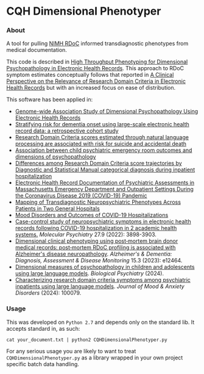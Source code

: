 # CQH Dimensional Phenotyper

### About

A tool for pulling [NIMH RDoC](https://www.nimh.nih.gov/research-priorities/rdoc/index.shtml) informed transdiagnostic phenotypes from medical documentation.

This code is described in [High Throughput Phenotyping for Dimensional Psychopathology in Electronic Health Records](https://doi.org/10.1016/j.biopsych.2018.01.011). This approach to RDoC symptom estimates conceptually follows that reported in [A Clinical Perspective on the Relevance of Research Domain Criteria in Electronic Health Records](https://doi.org/10.1176/appi.ajp.2014.14091177) but with an increased focus on ease of distribution.

 This software has been applied in:
 
   - [Genome-wide Association Study of Dimensional Psychopathology Using Electronic Health Records](https://doi.org/10.1016/j.biopsych.2017.12.004)
   - [Stratifying risk for dementia onset using large-scale electronic health record data: a retrospective cohort study](https://doi.org/10.1016/j.jalz.2019.09.084)
   - [Research Domain Criteria scores estimated through natural language processing are associated with risk for suicide and accidental death](https://doi.org/10.1002/da.22882)
   - [Association between child psychiatric emergency room outcomes and dimensions of psychopathology](https://doi.org/10.1016/j.genhosppsych.2019.04.009)
   - [Differences among Research Domain Criteria score trajectories by Diagnostic and Statistical Manual categorical diagnosis during inpatient hospitalization](https://doi.org/10.1371/journal.pone.0237698)
   - [Electronic Health Record Documentation of Psychiatric Assessments in Massachusetts Emergency Department and Outpatient Settings During the Coronavirus Disease 2019 (COVID-19) Pandemic](https://doi.org/10.1001/jamanetworkopen.2020.11346)
   - [Mapping of Transdiagnostic Neuropsychiatric Phenotypes Across Patients in Two General Hospitals](https://doi.org/10.1016/j.jaclp.2021.01.002)
   - [Mood Disorders and Outcomes of COVID-19 Hospitalizations](https://doi.org/10.1176/appi.ajp.2020.20060842)
   - [Case-control study of neuropsychiatric symptoms in electronic health records following COVID-19 hospitalization in 2 academic health systems.](https://doi.org/10.1038/s41380-022-01646-z) *Molecular Psychiatry* 27.9 (2022): 3898-3903.
   - [Dimensional clinical phenotyping using post‐mortem brain donor medical records: post‐mortem RDoC profiling is associated with Alzheimer's disease neuropathology](https://doi.org/10.1002/dad2.12464). *Alzheimer's & Dementia: Diagnosis, Assessment & Disease Monitoring* 15.3 (2023): e12464.
   - [Dimensional measures of psychopathology in children and adolescents using large language models](https://doi.org/10.1016/j.biopsych.2024.05.008). *Biological Psychiatry* (2024).
   - [Characterizing research domain criteria symptoms among psychiatric inpatients using large language models](https://doi.org/10.1016/j.xjmad.2024.100079). *Journal of Mood & Anxiety Disorders* (2024): 100079.


### Usage

This was developed on `Python 2.7` and depends only on the standard lib. It accepts standard in, as such:

	cat your_document.txt | python2 CQHDimensionalPhenotyper.py
	
For any serious usage you are likely to want to treat `CQHDimensionalPhenotyper.py` as a library wrapped in your own project specific batch data handling.
